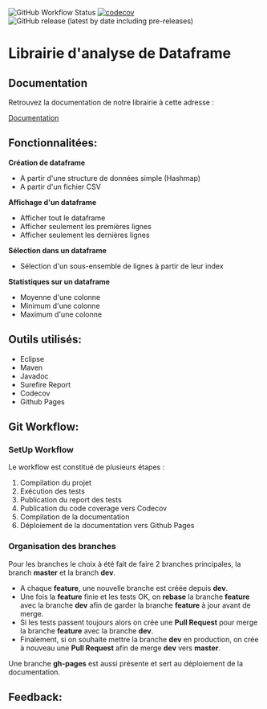 ![GitHub Workflow Status](https://img.shields.io/github/workflow/status/ennes/lib-analyse-devops/CI) [![codecov](https://codecov.io/gh/EnneS/lib-analyse-devops/branch/master/graph/badge.svg?token=789XG0IDJT)](https://codecov.io/gh/EnneS/lib-analyse-devops) ![GitHub release (latest by date including pre-releases)](https://img.shields.io/github/v/release/ennes/lib-analyse-devops?include_prereleases)

<h1>Librairie d'analyse de Dataframe</h1>

<h2>Documentation</h2>
Retrouvez la documentation de notre librairie à cette adresse : 

[Documentation](https://ennes.github.io/lib-analyse-devops)

<h2>Fonctionnalitées:</h2>

**Création de dataframe**
- A partir d'une structure de données simple (Hashmap)
- A partir d'un fichier CSV

**Affichage d'un dataframe**
 - Afficher tout le dataframe
 - Afficher seulement les premières lignes
 - Afficher seulement les dernières lignes
 
**Sélection dans un dataframe**
- Sélection d'un sous-ensemble de lignes à partir de leur index

**Statistiques sur un dataframe**
- Moyenne d'une colonne
- Minimum d'une colonne
- Maximum d'une colonne

<h2>Outils utilisés:</h2>

- Eclipse
- Maven
- Javadoc
- Surefire Report
- Codecov
- Github Pages

<h2>Git Workflow:</h2>
<h3>SetUp Workflow</h3>
Le workflow est constitué de plusieurs étapes :

1. Compilation du projet
2. Exécution des tests
3. Publication du report des tests
4. Publication du code coverage vers Codecov
5. Compilation de la documentation
6. Déploiement de la documentation vers Github Pages

<h3>Organisation des branches</h3>

Pour les branches le choix à été fait de faire 2 branches principales, la branch **master** et la branch **dev**. 
- A chaque **feature**, une nouvelle branche est créée depuis **dev**.
- Une fois la **feature** finie et les tests OK, on **rebase** la branche **feature** avec la branche **dev** afin de garder la branche **feature** à jour avant de merge.
- Si les tests passent toujours alors on crée une **Pull Request** pour merge la branche **feature** avec la branche **dev**.
- Finalement, si on souhaite mettre la branche **dev** en production, on crée à nouveau une **Pull Request** afin de merge **dev** vers **master**.

Une branche **gh-pages** est aussi présente et sert au déploiement de la documentation.

<h2>Feedback:</h2>
